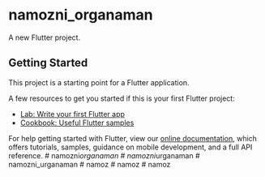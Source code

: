 # namozni_organaman

A new Flutter project.

## Getting Started

This project is a starting point for a Flutter application.

A few resources to get you started if this is your first Flutter project:

- [Lab: Write your first Flutter app](https://flutter.dev/docs/get-started/codelab)
- [Cookbook: Useful Flutter samples](https://flutter.dev/docs/cookbook)

For help getting started with Flutter, view our
[online documentation](https://flutter.dev/docs), which offers tutorials,
samples, guidance on mobile development, and a full API reference.
#   n a m o z n i _ o r g a n a m a n  
 #   n a m o z n i _ u r g a n a m a n  
 #   n a m o z n i _ u r g a n a m a n  
 #   n a m o z  
 #   n a m o z  
 #   n a m o z  
 